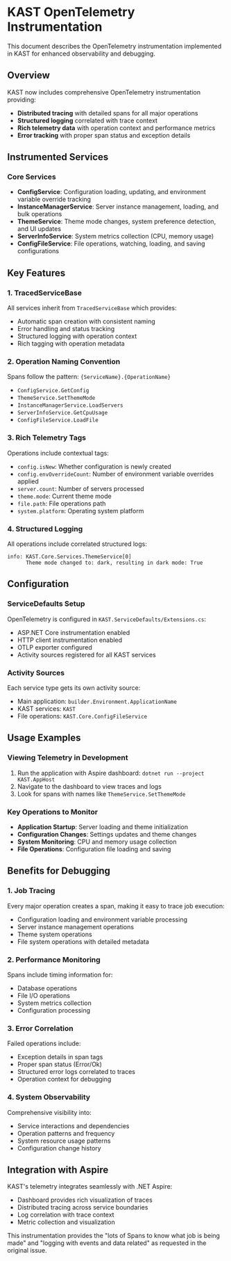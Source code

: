 # KAST OpenTelemetry Instrumentation

This document describes the OpenTelemetry instrumentation implemented in KAST for enhanced observability and debugging.

## Overview

KAST now includes comprehensive OpenTelemetry instrumentation providing:
- **Distributed tracing** with detailed spans for all major operations
- **Structured logging** correlated with trace context
- **Rich telemetry data** with operation context and performance metrics
- **Error tracking** with proper span status and exception details

## Instrumented Services

### Core Services
- **ConfigService**: Configuration loading, updating, and environment variable override tracking
- **InstanceManagerService**: Server instance management, loading, and bulk operations
- **ThemeService**: Theme mode changes, system preference detection, and UI updates
- **ServerInfoService**: System metrics collection (CPU, memory usage)
- **ConfigFileService**: File operations, watching, loading, and saving configurations

## Key Features

### 1. TracedServiceBase
All services inherit from `TracedServiceBase` which provides:
- Automatic span creation with consistent naming
- Error handling and status tracking
- Structured logging with operation context
- Rich tagging with operation metadata

### 2. Operation Naming Convention
Spans follow the pattern: `{ServiceName}.{OperationName}`
- `ConfigService.GetConfig`
- `ThemeService.SetThemeMode`
- `InstanceManagerService.LoadServers`
- `ServerInfoService.GetCpuUsage`
- `ConfigFileService.LoadFile`

### 3. Rich Telemetry Tags
Operations include contextual tags:
- `config.isNew`: Whether configuration is newly created
- `config.envOverrideCount`: Number of environment variable overrides applied
- `server.count`: Number of servers processed
- `theme.mode`: Current theme mode
- `file.path`: File operations path
- `system.platform`: Operating system platform

### 4. Structured Logging
All operations include correlated structured logs:
```
info: KAST.Core.Services.ThemeService[0]
      Theme mode changed to: dark, resulting in dark mode: True
```

## Configuration

### ServiceDefaults Setup
OpenTelemetry is configured in `KAST.ServiceDefaults/Extensions.cs`:
- ASP.NET Core instrumentation enabled
- HTTP client instrumentation enabled
- OTLP exporter configured
- Activity sources registered for all KAST services

### Activity Sources
Each service type gets its own activity source:
- Main application: `builder.Environment.ApplicationName`
- KAST services: `KAST`
- File operations: `KAST.Core.ConfigFileService`

## Usage Examples

### Viewing Telemetry in Development
1. Run the application with Aspire dashboard: `dotnet run --project KAST.AppHost`
2. Navigate to the dashboard to view traces and logs
3. Look for spans with names like `ThemeService.SetThemeMode`

### Key Operations to Monitor
- **Application Startup**: Server loading and theme initialization
- **Configuration Changes**: Settings updates and theme changes
- **System Monitoring**: CPU and memory usage collection
- **File Operations**: Configuration file loading and saving

## Benefits for Debugging

### 1. Job Tracing
Every major operation creates a span, making it easy to trace job execution:
- Configuration loading and environment variable processing
- Server instance management operations
- Theme system operations
- File system operations with detailed metadata

### 2. Performance Monitoring
Spans include timing information for:
- Database operations
- File I/O operations
- System metrics collection
- Configuration processing

### 3. Error Correlation
Failed operations include:
- Exception details in span tags
- Proper span status (Error/Ok)
- Structured error logs correlated to traces
- Operation context for debugging

### 4. System Observability
Comprehensive visibility into:
- Service interactions and dependencies
- Operation patterns and frequency
- System resource usage patterns
- Configuration change history

## Integration with Aspire

KAST's telemetry integrates seamlessly with .NET Aspire:
- Dashboard provides rich visualization of traces
- Distributed tracing across service boundaries
- Log correlation with trace context
- Metric collection and visualization

This instrumentation provides the "lots of Spans to know what job is being made" and "logging with events and data related" as requested in the original issue.